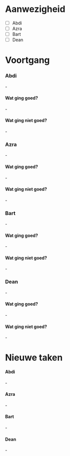 # Aanwezigheid
- [ ] Abdi
- [ ] Azra
- [ ] Bart
- [ ] Dean

# Voortgang
### Abdi
\-
#### Wat ging goed?
\-
#### Wat ging niet goed?
\-
### Azra
\-
#### Wat ging goed?
\-
#### Wat ging niet goed?
\-
### Bart
\-
#### Wat ging goed?
\-
#### Wat ging niet goed?
\-
### Dean
\-
#### Wat ging goed?
\-
#### Wat ging niet goed?
\-

# Nieuwe taken
#### Abdi
\-
#### Azra
\-
#### Bart
\-
#### Dean
\-